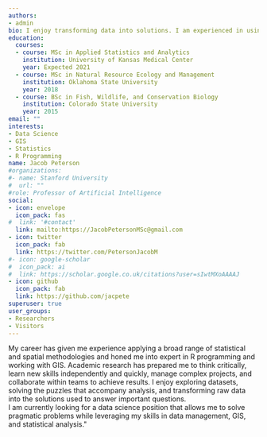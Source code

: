 ```yaml
---
authors:
- admin
bio: I enjoy transforming data into solutions. I am experienced in using using a combination of GIS and R to wrangle and analyze data.
education:
  courses:
  - course: MSc in Applied Statistics and Analytics
    institution: University of Kansas Medical Center
    year: Expected 2021
  - course: MSc in Natural Resource Ecology and Management
    institution: Oklahoma State University
    year: 2018
  - course: BSc in Fish, Wildlife, and Conservation Biology
    institution: Colorado State University
    year: 2015
email: ""
interests:
- Data Science
- GIS
- Statistics
- R Programming
name: Jacob Peterson
#organizations:
#- name: Stanford University
#  url: ""
#role: Professor of Artificial Intelligence
social:
- icon: envelope
  icon_pack: fas
#  link: '#contact'
  link: mailto:https://JacobPetersonMSc@gmail.com
- icon: twitter
  icon_pack: fab
  link: https://twitter.com/PetersonJacobM
#- icon: google-scholar
#  icon_pack: ai
#  link: https://scholar.google.co.uk/citations?user=sIwtMXoAAAAJ
- icon: github
  icon_pack: fab
  link: https://github.com/jacpete
superuser: true
user_groups:
- Researchers
- Visitors
---
```


My career has given me experience applying a broad range of statistical and spatial methodologies and honed me into expert in R programming and working with GIS.
Academic research has prepared me  to think critically, learn new skills independently and quickly, manage complex projects, and collaborate within teams to achieve results. 
I enjoy exploring datasets, solving the puzzles that accompany analysis, and transforming raw data into the solutions used to answer important questions.  
I am currently looking for a data science position that allows me to solve pragmatic problems while leveraging my skills in data management, GIS, and statistical analysis."


